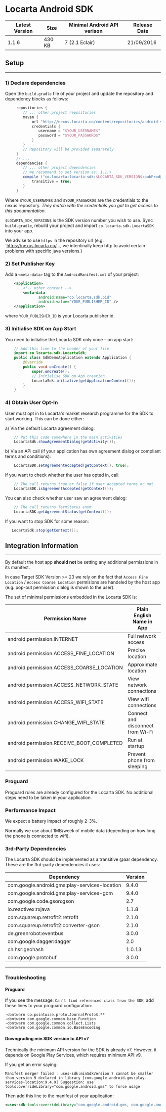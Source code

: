 # Locarta Android SDK

| Latest Version | Size | Minimal Android API verison | Release Date
| ------------- |  ------------- | -------------  | ------------- 
| 1.1.6 | 430 KB | 7 (2.1  Eclair) | 21/09/2016

## Setup
------

### 1) Declare dependencies

Open the `build.gradle` file of your project and update the repository and dependency blocks as follows:
```gradle
     repositories {
        // ... other project repositories
        maven { 
            url "http://nexus.locarta.co/content/repositories/android-sdk/"
            credentials {
               username = "$YOUR_USERNAME$"
               password = "$YOUR_PASSWORD$"
            }
        }
        // Repository will be provided separately 
     }
     // ...
 	 dependencies {
        // ... other project dependencies
        // We recommend to set version as: 1.1.+ 
        compile ("co.locarta:locarta-sdk:$LOCARTA_SDK_VERSION$:pubProd@aar") {
            transitive = true;
        }
     }
```     

Where `$YOUR_USERNAME$` and `$YOUR_PASSWORD$` are the credentials to the nexus repository.
*They match with the credentials you got to get access to this documentation*.

`$LOCARTA_SDK_VERSION$` is the SDK version number you wish to use.
Sync `build.gradle`, rebuild your project and import `co.locarta.sdk.LocartaSDK` into your app.

We advise to use `https` in the repository url (e.g. `https://nexus.locarta.co/..., we intentinally keep http to avoid certain problems with specific java versions.)

### 2) Set Publisher Key

Add a `<meta-data>` tag to the `AndroidManifest.xml` of your project:
```xml
    <application>
        <!-- other content -->
        <meta-data 
               android:name="co.locarta.sdk.pid" 
               android:value="YOUR_PUBLISHER_ID" />        
    </application>
```
where `YOUR_PUBLISHER_ID` is your Locarta publisher id.

### 3) Initialise SDK on App Start

You need to initialise the Locarta SDK only once – on app start:
``` java
    // Add this line to the header of your file
    import co.locarta.sdk.LocartaSdk;
    public class SdkDemoApplication extends Application {
        @Override
        public void onCreate() {
            super.onCreate();
            // Initialise SDK on App creation
            LocartaSdk.initialize(getApplicationContext());
        }
    }
```

### 4) Obtain User Opt-In

User must opt in to Locarta's market research programme for the SDK to start working. This can be done either:

a) Via the default Locarta agreement dialog:
```java
    // Put this code somewhere in the main activities
    LocartaSdk.showAgreementDialog(getActivity());
```    
b) Via an API call (if your application has own agreement dialog or compliant terms and conditions):
``` java
    LocartaSDK.setAgreementAccepted(getContext(), true);
```    
    
If you want to check whether the user has opted in, call:
``` java
    // The call returns true or false if user accepted terms or not
    LocartaSDK.isAgreementAccepted(getContext());        
```

You can also check whether user saw an agreement dialog:
``` java
    // The call returns TermStatus enum
    LocartaSDK.getAgreementStatus(getContext());
```

If you want to stop SDK for some reason:
```java
   LocartaSdk.stop(getContext());
```

## Integration Information 

------

By default the host app __should not__ be setting any additional permissions in its manifest.

In case Target SDK Version >= 23 we rely on the fact that `Access Fine Location` / `Access Coarse Location` permisions are handeled by the host app (e.g. pop-out permission dialog is shown to the user).

The set of minimal permissions embedded in the Locarta SDK is:

| Permission Name | Plain English Name in App | Plain German Name in App
| ------------- | ------------- | ------------- 
|android.permission.INTERNET | Full network access | Zugriff auf alle Netzwerke
|android.permission.ACCESS_FINE_LOCATION| Precise location| Genauer Standort
|android.permission.ACCESS_COARSE_LOCATION| Approximate location| Ungefährer Standort
|android.permission.ACCESS_NETWORK_STATE | View network connections| Netzwerkverbindungen abrufen
|android.permission.ACCESS_WIFI_STATE | View wifi connections | WLAN-Verbindungen abrufen
|android.permission.CHANGE_WIFI_STATE | Connect and disconnect from Wi-Fi | WLAN-Verbindungen herstellen und trennen
|android.permission.RECEIVE_BOOT_COMPLETED | Run at startup | Beim Anschalten Starten
|android.permission.WAKE_LOCK | Prevent phone from sleeping | Ruhezustand deaktivieren



### Proguard

Proguard rules are already configured for the Locarta SDK. No additional steps need to be taken in your application.

### Performance Impact

We expect a battery impact of roughly 2-3%.

Normally we use about 1MB/week of mobile data (depending on how long the phone is connected to wifi).

### 3rd-Party Dependencies 

The Locarta SDK should be implemented as a transitive @aar dependency. These are the 3rd-party dependencies it uses:

| Dependency | Version
| ------------- |  -------------
|com.google.android.gms:play-services-location | 9.4.0
|com.google.android.gms:play-services-gcm | 9.4.0
|com.google.code.gson:gson | 2.7
|io.reactivex:rxjava | 1.1.8
|com.squareup.retrofit2:retrofit| 2.1.0
|com.squareup.retrofit2:converter-gson | 2.1.0
|de.greenrobot:eventbus| 3.0.0
|com.google.dagger:dagger| 2.0
|ch.hsr:geohash| 1.0.13
|com.google.protobuf|3.0.0

------

### Troubleshooting

#### Proguard 

If you see the message: `Can't find referenced class from the SDK`, add these lines to your proguard configuration: 

```
-dontwarn co.pointwise.proto.JournalProto$.**
-dontwarn com.google.common.base.Function
-dontwarn com.google.common.collect.Lists
-dontwarn com.google.common.io.BaseEncoding
```


#### Downgrading min SDK version to API v7

Technically the minimum API version for the SDK is already v7. However, it depends on Google Play Services, which requires minimum API v9. 

If you get an error saying: 
```
Manifest merger failed : uses-sdk:minSdkVersion 7 cannot be smaller than version 9 declared in library [com.google.android.gms:play-services-location:9.4.0] Suggestion: use tools:overrideLibrary="com.google.android.gms" to force usage
```

Then add this line to the manifest of your application: 

```xml
<uses-sdk tools:overrideLibrary="com.google.android.gms, com.google.android.gms.base, com.google.android.gms.tasks, com.google.android.gms.gcm, com.google.android.gms.iid"/>
```


